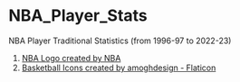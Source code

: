 # NBA_Player_Stats
 NBA Player Traditional Statistics (from 1996-97 to 2022-23)


1. <a href="https://www.nba.com/" title="NBA Official">NBA Logo created by NBA</a>
2. <a href="https://www.flaticon.com/free-icons/nba" title="Basketball Icon">Basketball Icons created by amoghdesign - Flaticon</a>



